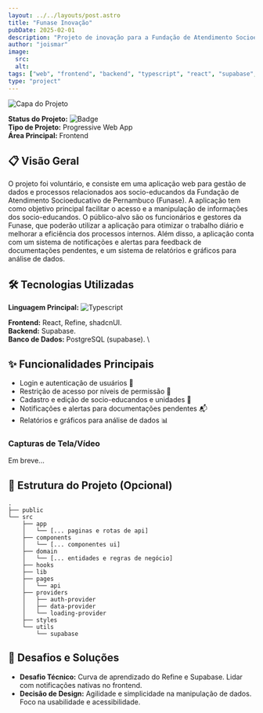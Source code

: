 ```yaml
---
layout: ../../layouts/post.astro
title: "Funase Inovação"
pubDate: 2025-02-01
description: "Projeto de inovação para a Fundação de Atendimento Socioeducativo de Pernambuco."
author: "joismar"
image:
  src:
  alt:
tags: ["web", "frontend", "backend", "typescript", "react", "supabase", "refine", "shadcnUI", "real world", "mvp", "voluntary"]
type: "project"
---
```

![Capa do Projeto](https://placehold.co/736x200)

**Status do Projeto:** ![Badge](https://img.shields.io/badge/Status-Em%20Desenvolvimento-green)  
**Tipo de Projeto:** Progressive Web App \
**Área Principal:** Frontend

## 📋 Visão Geral
O projeto foi voluntário, e consiste em uma aplicação web para gestão de dados e processos relacionados aos socio-educandos da Fundação de Atendimento Socioeducativo de Pernambuco (Funase). A aplicação tem como objetivo principal facilitar o acesso e a manipulação de informações dos socio-educandos. O público-alvo são os funcionários e gestores da Funase, que poderão utilizar a aplicação para otimizar o trabalho diário e melhorar a eficiência dos processos internos.
Além disso, a aplicação conta com um sistema de notificações e alertas para feedback de documentações pendentes, e um sistema de relatórios e gráficos para análise de dados.

## 🛠️ Tecnologias Utilizadas
**Linguagem Principal:** ![Typescript](https://img.shields.io/badge/-Typescript-3178C6?logo=typescript&logoColor=white&style=flat)

**Frontend:** React, Refine, shadcnUI. \
**Backend:** Supabase. \
**Banco de Dados:** PostgreSQL (supabase). \

## ✨ Funcionalidades Principais
- Login e autenticação de usuários 🔐
- Restrição de acesso por níveis de permissão 🔑
- Cadastro e edição de socio-educandos e unidades 📝
- Notificações e alertas para documentações pendentes 📬
- Relatórios e gráficos para análise de dados 📊

### Capturas de Tela/Vídeo
Em breve...

## 📂 Estrutura do Projeto (Opcional)
```tree
.
├── public
└── src
    ├── app
    │   └── [... paginas e rotas de api]
    ├── components
    │   └── [... componentes ui]
    ├── domain
    │   └── [... entidades e regras de negócio]
    ├── hooks
    ├── lib
    ├── pages
    │   └── api
    ├── providers
    │   ├── auth-provider
    │   ├── data-provider
    │   └── loading-provider
    ├── styles
    └── utils
        └── supabase
```

## 🚀 Desafios e Soluções
- **Desafio Técnico:** Curva de aprendizado do Refine e Supabase. Lidar com notificações nativas no frontend.
- **Decisão de Design:** Agilidade e simplicidade na manipulação de dados. Foco na usabilidade e acessibilidade.
